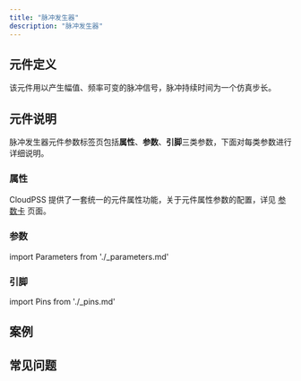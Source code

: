 ```yaml
---
title: "脉冲发生器"
description: "脉冲发生器"
---
```


## 元件定义
该元件用以产生幅值、频率可变的脉冲信号，脉冲持续时间为一个仿真步长。

## 元件说明

脉冲发生器元件参数标签页包括**属性**、**参数**、**引脚**三类参数，下面对每类参数进行详细说明。

### 属性

CloudPSS 提供了一套统一的元件属性功能，关于元件属性参数的配置，详见 [参数卡](docs/documents/software/10-xstudio/20-simstudio/40-workbench/20-function-zone/30-design-tab/30-param-panel/index.md) 页面。

### 参数

import Parameters from './_parameters.md'

<Parameters/>

### 引脚

import Pins from './_pins.md'

<Pins/>

## 案例

## 常见问题

